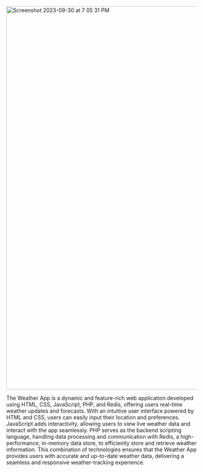 <img width="1012" alt="Screenshot 2023-09-30 at 7 05 31 PM" src="https://github.com/VitaliPri/Weather-App/assets/101225909/9c5c12ea-f2dc-485e-a28e-b2fc7260d24e">

The Weather App is a dynamic and feature-rich web application developed using HTML, CSS, JavaScript, PHP, and Redis, offering users real-time weather updates and forecasts. With an intuitive user interface powered by HTML and CSS, users can easily input their location and preferences. JavaScript adds interactivity, allowing users to view live weather data and interact with the app seamlessly. PHP serves as the backend scripting language, handling data processing and communication with Redis, a high-performance, in-memory data store, to efficiently store and retrieve weather information. This combination of technologies ensures that the Weather App provides users with accurate and up-to-date weather data, delivering a seamless and responsive weather-tracking experience.




